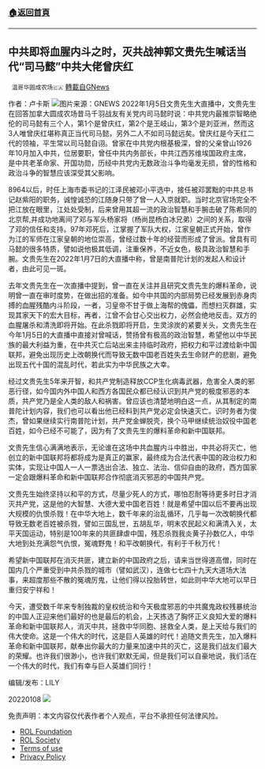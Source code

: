 ###  [:house:返回首頁](https://github.com/ourhimalayas/txt)
---


## 中共即将血腥内斗之时，灭共战神郭文贵先生喊话当代“司马懿”中共大佬曾庆红
` 温哥华圆成农场🇨🇦` [轉載自GNews](https://gnews.org/zh-hans/1836613/)

作者：卢卡斯
![](https://assets.gnews.org/wp-content/uploads/2022/01/图片17.png)图片来源：GNEWS
2022年1月5日文贵先生大直播中，文贵先生在回答加拿大圆成农场昔马千羽战友有关党内司马懿时说：中共党内最推崇智略绝伦的司马懿有三个人，第1个是曾庆红，第2个是王岐山，第3个是刘亚洲，然而这3人唯曾庆红堪称真正当代司马懿，另外二人不如司马懿远矣。曾庆红是今天红二代的领袖，平生常以司马懿自诩。曾家在中共党内根基极深，曾的父亲曾山1926年10月加入中共，位居要职，曾任中共内务部长，中共江西苏维埃国政府主席，是中共老革命家、开国功勋，历经中共党内无数政治斗争均毫发无损，曾的性格和政治斗争的智慧应该深受其父影响。

8964以后，时任上海市委书记的江泽民被邓小平选中，接任被邓罢黜的中共总书记赵紫阳的职务，诚惶诚恐的江随身只带了曾一人入京就职。当时北京官场完全不把江放在眼里，江处处受制，后来曾用其超一流的政治智慧和手腕击破了陈希同的北京帮,并成功地离间了邓与军头杨家将（杨尚昆杨白冰兄弟）之间的关系，取得了邓的信任和支持。97年邓死后，江掌握了军队大权，江家皇朝正式开始，曾作为江的军师在江家皇朝的地位崇高，曾经过数十年的经营而形成了曾派。曾具有司马懿的很多特质，譬如说他极其低调，注重保养，不近女色，极具政治智慧和手腕。文贵先生在2022年1月7日的大直播中称，曾是南普陀计划的发起人和设计者，由此可见一斑。

去年文贵先生在一次直播中提到，曾一直在关注并且研究文贵先生的爆料革命，说明曾一直在审时度势，在做出招的准备。如今中共国的内部局势已经发展到赤身肉搏的血腥残酷内斗阶段，一者，习皇帝不甘于做上海帮的傀儡，而想扫灭群雄，实现其家天下的宏大目标，再者，江曾不会甘心交出权力，必然会绝地反击。双方的血腥屠杀和清洗即将开始。在此杀戮即将开启，生灵涂炭的紧要关头，文贵先生在今年1月5日的大直播中直接对曾喊话，赞扬曾有极高的政治智慧，希望他以中华民族的最大利益为重，在中共灭亡后站出来主持临时政府，把权力和平过渡给新中国联邦，避免出现历史上改朝换代而导致无数中国老百姓失去生命财产的悲剧，避免出现五代十国的混乱时代，若此实为中华民族之大幸。

经过文贵先生5年来开智，和共产党制造释放CCP生化病毒武器，危害全人类的邪恶行径，如今国内外中国人和西方各国民众都已经认识到共产党的极度邪恶的本质，共产党乃是全人类的敌人和祸害。曾应该也清楚地明白这一点，从其制定的南普陀计划内容，我们也可以看出他已经料到共产党必定会快速灭亡。识时务者为俊杰，曾如果继续实行南普陀计划，共产党金蝉脱壳，换个马甲继续统治奴役中国老百姓，如今已经不可能了，因为有了文贵先生的爆料革命和新中国联邦。

文贵先生信心满满地表示，无论谁在这场中共血腥内斗中胜出，中共必将灭亡，他创立的新中国联邦将都将成为是真正的赢家，最终成为合法代表中国的政治权力和实体，实现让中国人一人一票选出合法、独立、法治、信仰自由的政府，西方国家一定会跟爆料革命和新中国联邦合作彻底消灭邪恶的中国共产党。

文贵先生始终坚持以和平的方式，尽量少死人的方式，哪怕忍耐等待更多时日才消灭共产党，这是他的大智慧、大德大爱中国老百姓！就是希望中国以后不要再出现大规模的仇恨杀戮！在中华大地上，数千年来的治乱循环，几乎每一次改朝换代都导致无数老百姓被杀戮，譬如三国乱世，五胡乱华，明末农民起义和满清入关，太平天国运动，特别是100年来的共匪肆虐中国，残忍杀戮我炎黄子孙数亿人，中华大地到处充满怨气仇恨，冤魂野鬼！和平改朝换代，有利于千秋万代！

希望新中国联邦在消灭共匪，建立新的中国政府之后，请来当世得道高僧，同时在国内几个严重受到中共杀戮的城市（譬如武汉），连做七七四十九天大道场大法事，来超度那些不散的冤魂厉鬼，让他们得以投胎转世，如此则中华大地可以早日重归安宁祥和！

今天，遭受数千年来专制独裁的皇权统治和今天极度邪恶的中共魔鬼政权残暴统治的中国人正迎来他们最好的也是最后的机会，上天拣选了胸怀正义良知大爱的爆料革命和新中国联邦人，消灭中共，拯救中华同胞、拯救全人类，是上天给与我们的伟大使命。这是一个伟大的时代，这是巨人英雄的时代！追随文贵先生，加入爆料革命和新中国联邦，献奉出你最大的力量来加速中共的灭亡，这是我们战友们最大的荣耀。也许我们很渺小，也许我们默默无闻，但是我们可以自豪地说，我们活在一个伟大的时代，我们有幸与巨人英雄们同行！

编辑/发布：LILY

20220108
![](https://assets.gnews.org/wp-content/uploads/2021/11/農場文宣-3.jpg)
 

免责声明：本文内容仅代表作者个人观点，平台不承担任何法律风险。

- [ROL Foundation](https://rolfoundation.org/)
- [ROL Society](https://rolsociety.org/)
- [Terms of use](https://gnews.org/terms-of-use-3/)
- [Privacy Policy](https://gnews.org/privacy-policy/)
